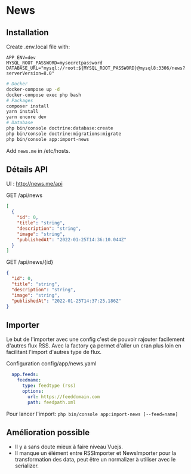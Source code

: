 # News
## Installation
Create .env.local file with:
```
APP_ENV=dev
MYSQL_ROOT_PASSWORD=mysecretpassword
DATABASE_URL="mysql://root:${MYSQL_ROOT_PASSWORD}@mysql8:3306/news?serverVersion=8.0"
```

```bash
# Docker
docker-compose up -d
docker-compose exec php bash
# Packages
composer install
yarn install
yarn encore dev
# Database
php bin/console doctrine:database:create
php bin/console doctrine:migrations:migrate
php bin/console app:import-news
```

Add `news.me` in /etc/hosts.

## Détails API
UI : http://news.me/api

GET /api/news
```json
[
  {
    "id": 0,
    "title": "string",
    "description": "string",
    "image": "string",
    "publishedAt": "2022-01-25T14:36:10.044Z"
  }
]
```

GET /api/news/{id}
```json
{
  "id": 0,
  "title": "string",
  "description": "string",
  "image": "string",
  "publishedAt": "2022-01-25T14:37:25.186Z"
}
```

## Importer
Le but de l'importer avec une config c'est de pouvoir rajouter facilement d'autres flux RSS.
Avec la factory ça permet d'aller un cran plus loin en facilitant l'import d'autres type de flux.

Configuration config/app/news.yaml
```yaml
  app.feeds:
    feedname:
      type: feedtype (rss)
      options:
        url: https://feeddomain.com
        path: feedpath.xml
```

Pour lancer l'import:
`php bin/console app:import-news [--feed=name]`

## Amélioration possible
- Il y a sans doute mieux à faire niveau Vuejs.
- Il manque un élément entre RSSImporter et NewsImporter pour la transformation des data, peut être un normalizer à utiliser avec le serializer.
